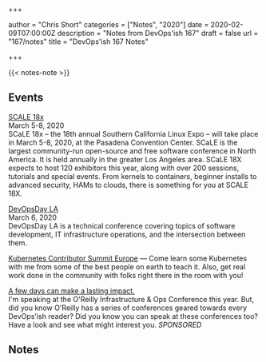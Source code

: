 +++

author = "Chris Short"
categories = ["Notes", "2020"]
date = 2020-02-09T07:00:00Z
description = "Notes from DevOps'ish 167"
draft = false
url = "167/notes"
title = "DevOps'ish 167 Notes"

+++

{{< notes-note >}}

## Events

[SCALE 18x](https://www.socallinuxexpo.org)  
March 5-8, 2020  
SCaLE 18x – the 18th annual Southern California Linux Expo – will take place in March 5-8, 2020, at the Pasadena Convention Center. SCaLE is the largest community-run open-source and free software conference in North America. It is held annually in the greater Los Angeles area. SCaLE 18X expects to host 120 exhibitors this year, along with over 200 sessions, tutorials and special events. From kernels to containers, beginner installs to advanced security, HAMs to clouds, there is something for you at SCALE 18X.

[DevOpsDay LA](https://devopsdays.org/events/2020-los-angeles/)  
March 6, 2020  
DevOpsDay LA is a technical conference covering topics of software development, IT infrastructure operations, and the intersection between them.

[Kubernetes Contributor Summit Europe](https://events.linuxfoundation.org/kubernetes-contributor-summit-europe/) — Come learn some Kubernetes with me from some of the best people on earth to teach it. Also, get real work done in the community with folks right there in the room with you!

[A few days can make a lasting impact.](https://www.oreilly.com/pub/cpc/295841)  
I'm speaking at the O'Reilly Infrastructure & Ops Conference this year. But, did you know O'Reilly has a series of conferences geared towards every DevOps'ish reader? Did you know you can speak at these conferences too? Have a look and see what might interest you. *SPONSORED*

## Notes
